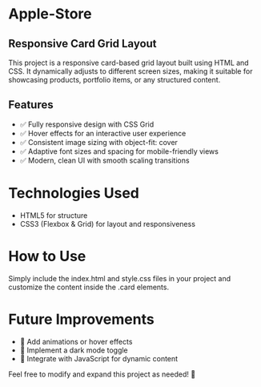 # Apple-Store

## Responsive Card Grid Layout

This project is a responsive card-based grid layout built using HTML and CSS. It dynamically adjusts to different screen sizes, making it suitable for showcasing products, portfolio items, or any structured content.

## Features
- ✅ Fully responsive design with CSS Grid
- ✅ Hover effects for an interactive user experience
- ✅ Consistent image sizing with object-fit: cover
- ✅ Adaptive font sizes and spacing for mobile-friendly views
- ✅ Modern, clean UI with smooth scaling transitions

# Technologies Used
- HTML5 for structure
- CSS3 (Flexbox & Grid) for layout and responsiveness

# How to Use
Simply include the index.html and style.css files in your project and customize the content inside the .card elements.

# Future Improvements
- 🔹 Add animations or hover effects
- 🔹 Implement a dark mode toggle
- 🔹 Integrate with JavaScript for dynamic content

Feel free to modify and expand this project as needed! 🚀
